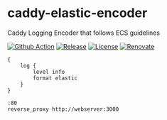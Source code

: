 # caddy-elastic-encoder
Caddy Logging Encoder that follows ECS guidelines

[![Github Action](https://github.com/firecow/caddy-elastic-encoder/actions/workflows/go-qa.yml/badge.svg)](https://github.com/firecow/caddy-elastic-encoder/actions/workflows/go-qa.yml)
[![Release](https://img.shields.io/github/v/release/firecow/caddy-elastic-encoder?sort=semver)](https://github.com/firecow/caddy-elastic-encoder)
[![License](https://img.shields.io/github/license/firecow/gitlab-ci-local)](https://github.com/firecow/caddy-elastic-encoder)
[![Renovate](https://img.shields.io/badge/renovate-enabled-brightgreen.svg)](https://renovatebot.com)

```caddyfile
{
    log {
        level info
        format elastic
    }
}

:80
reverse_proxy http://webserver:3000
```